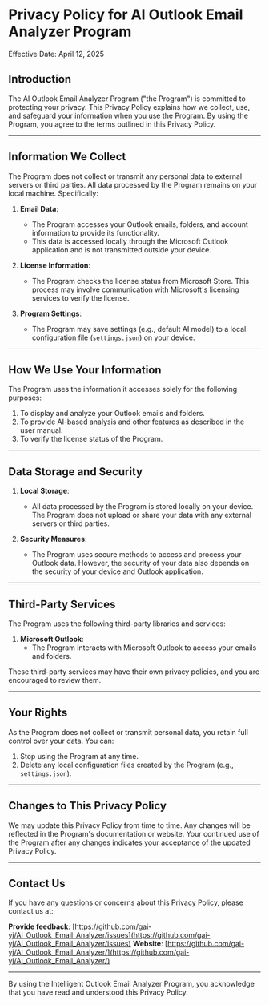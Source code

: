# Privacy Policy for AI Outlook Email Analyzer Program

Effective Date: April 12, 2025

## Introduction
The AI Outlook Email Analyzer Program ("the Program") is committed to protecting your privacy. This Privacy Policy explains how we collect, use, and safeguard your information when you use the Program. By using the Program, you agree to the terms outlined in this Privacy Policy.

---

## Information We Collect
The Program does not collect or transmit any personal data to external servers or third parties. All data processed by the Program remains on your local machine. Specifically:

1. **Email Data**:
   - The Program accesses your Outlook emails, folders, and account information to provide its functionality.
   - This data is accessed locally through the Microsoft Outlook application and is not transmitted outside your device.

2. **License Information**:
   - The Program checks the license status from Microsoft Store. This process may involve communication with Microsoft's licensing services to verify the license.

3. **Program Settings**:
   - The Program may save settings (e.g., default AI model) to a local configuration file (`settings.json`) on your device.

---

## How We Use Your Information
The Program uses the information it accesses solely for the following purposes:
1. To display and analyze your Outlook emails and folders.
2. To provide AI-based analysis and other features as described in the user manual.
3. To verify the license status of the Program.

---

## Data Storage and Security
1. **Local Storage**:
   - All data processed by the Program is stored locally on your device. The Program does not upload or share your data with any external servers or third parties.

2. **Security Measures**:
   - The Program uses secure methods to access and process your Outlook data. However, the security of your data also depends on the security of your device and Outlook application.

---

## Third-Party Services
The Program uses the following third-party libraries and services:
1. **Microsoft Outlook**:
   - The Program interacts with Microsoft Outlook to access your emails and folders.

These third-party services may have their own privacy policies, and you are encouraged to review them.

---

## Your Rights
As the Program does not collect or transmit personal data, you retain full control over your data. You can:
1. Stop using the Program at any time.
2. Delete any local configuration files created by the Program (e.g., `settings.json`).

---

## Changes to This Privacy Policy
We may update this Privacy Policy from time to time. Any changes will be reflected in the Program's documentation or website. Your continued use of the Program after any changes indicates your acceptance of the updated Privacy Policy.

---

## Contact Us
If you have any questions or concerns about this Privacy Policy, please contact us at:

**Provide feedback**: [https://github.com/gai-yj/AI_Outlook_Email_Analyzer/issues](https://github.com/gai-yj/AI_Outlook_Email_Analyzer/issues)
**Website**: [https://github.com/gai-yj/AI_Outlook_Email_Analyzer/](https://github.com/gai-yj/AI_Outlook_Email_Analyzer/)

---

By using the Intelligent Outlook Email Analyzer Program, you acknowledge that you have read and understood this Privacy Policy.
